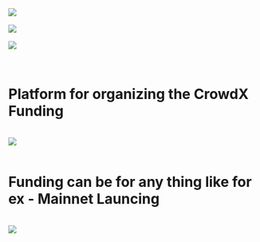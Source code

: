 
<img src="https://siasky.net/PAMDa3eNiHld351KfWjM1Ojs1IX2xNVXrSdKo5bsl5q6fg">

<br>
<br>
<img src="https://siasky.net/ZAAHEZqkuWIut1m8xhPY-yGQvicKXNbV_38GS-trZploSQ">
<br>
<br>
<img src="https://siasky.net/DAAZ-w88j4zhFDoZ93PSJA1g2UiCIvWEShKCH1xUbR_ahw">
<br>
<br>
<br>
<h1> Platform for organizing the CrowdX Funding </h1>
<br>
<img src="https://siasky.net/vADUk2tpstwM_VIpl2Sue0Y4Sw1UT0T_VXk3FxS7LuApgQ">
<br><br>

 <h1> Funding can be for any thing like for ex - Mainnet Launcing </h1>
<br>
<img src="https://siasky.net/TABvIXnt6XSR0aNMATNwFpKvnDSl4NWkqnWehip7vlbA4g">
